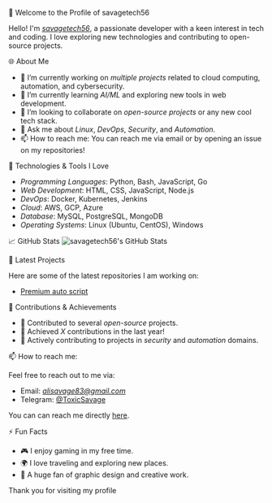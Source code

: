 👋 Welcome to the Profile of savagetech56

Hello! I'm [*savagetech56*](https://github.com/savagetech56), a passionate developer with a keen interest in tech and coding. I love exploring new technologies and contributing to open-source projects.

🌐 About Me

- 🔭 I’m currently working on *multiple projects* related to cloud computing, automation, and cybersecurity.
- 🌱 I’m currently learning *AI/ML* and exploring new tools in web development.
- 👯 I’m looking to collaborate on *open-source projects* or any new cool tech stack.
- 💬 Ask me about *Linux*, *DevOps*, *Security*, and *Automation*.
- 📫 How to reach me: You can reach me via email or by opening an issue on my repositories!

🚀 Technologies & Tools I Love

- *Programming Languages*: Python, Bash, JavaScript, Go
- *Web Development*: HTML, CSS, JavaScript, Node.js
- *DevOps*: Docker, Kubernetes, Jenkins
- *Cloud*: AWS, GCP, Azure
- *Database*: MySQL, PostgreSQL, MongoDB
- *Operating Systems*: Linux (Ubuntu, CentOS), Windows

📈 GitHub Stats
![savagetech56's GitHub Stats](https://github-readme-stats.vercel.app/api?username=savagetech56&show_icons=true&hide_title=true&hide=prs&count_private=true&hide_border=true&theme=radical)

🔧 Latest Projects

Here are some of the latest repositories I am working on:

- [Premium auto script](https://github.com/savagetech56/Toxic-tech)

🎯 Contributions & Achievements

- 🌟 Contributed to several *open-source* projects.
- 🏅 Achieved *X* contributions in the last year!
- 📣 Actively contributing to projects in *security* and *automation* domains.

📫 How to reach me:

Feel free to reach out to me via:
- Email: *alisavage83@gmail.com*
- Telegram: [@ToxicSavage](https://telegram.com/username)

You can can reach me directly [here](https://wa.me/254716637803).

⚡ Fun Facts

- 🎮 I enjoy gaming in my free time.
- 🌍 I love traveling and exploring new places.
- 🎨 A huge fan of graphic design and creative work.

Thank you for visiting my profile
